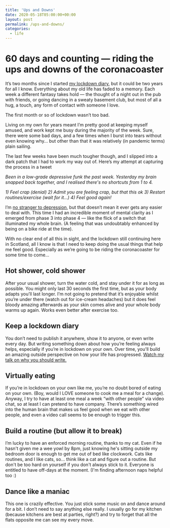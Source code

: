 ```yaml
---
title: 'Ups and Downs'
date: 2020-05-18T05:00:00+00:00
layout: post
permalink: /ups-and-downs/
categories:
  - life
---
```


# 60 days and counting — riding the ups and downs of the coronacoaster

It’s two months since I started [my lockdown diary](https://www.greig.cc/coronavirus-lockdown-diary/), but it could be two years for all I know. Everything about my old life has faded to a memory. Each week a different fantasy takes hold — the thought of a night out in the pub with friends, or going dancing in a sweaty basement club, but most of all a hug, a touch, any form of contact with someone I love.

The first month or so of lockdown wasn’t too bad.

Living on my own for years meant I’m pretty good at keeping myself amused, and work kept me busy during the majority of the week. Sure, there were some bad days, and a few times when I burst into tears without even knowing why… but other than that it was relatively (in pandemic terms) plain sailing.

The last few weeks have been much tougher though, and I slipped into a dark patch that I had to work my way out of. Here’s my attempt at capturing the process in a tweet

_Been in a low-grade depressive funk the past week. Yesterday my brain snapped back together, and I realised there's no shortcuts from 1 to 4._

_1) Feel crap (denial)_
_2) Admit you are feeling crap, but that this ok_
_3) Restart routines/exercise (wait for it...)_
_4) Feel good again!_

I’m [no stranger to depression](https://www.greig.cc/the-unspoken-d-word-depression/), but that doesn’t mean it ever gets any easier to deal with. This time I had an incredible moment of mental clarity as I emerged from phase 3 into phase 4 — like the flick of a switch that illuminated my whole brain. (A feeling that was undoubtably enhanced by being on a bike ride at the time).

With no clear end of all this in sight, and the lockdown still continuing here in Scotland, all I know is that I need to keep doing the usual things that help me feel good. Especially as we’re going to be riding the coronacoaster for some time to come...

## Hot shower, cold shower
After your usual shower, turn the water cold, and stay under it for as long as possible. You might only last 30 seconds the first time, but as your body adapts you’ll last longer. I’m not going to pretend that it’s enjoyable whilst you’re under there (watch out for ice-cream headaches) but it does feel bloody amazing afterwards as your skin comes alive and your whole body warms up again. Works even better after exercise too.

## Keep a lockdown diary
You don’t need to publish it anywhere, show it to anyone, or even write every day. But writing something down about how you’re feeling always helps, especially if you’re in lockdown on your own. Over time, you'll build an amazing outside perspective on how your life has progressed. [Watch my talk on why you should write.](https://www.greig.cc/why-you-should-write/)

## Virtually eating
If you’re in lockdown on your own like me, you’re no doubt bored of eating on your own. (Boy, would I LOVE someone to cook me a meal for a change). Anyway, I try to have at least one meal a week “with other people” via video chat, so at least I can pretend to have company. There’s something wired into the human brain that makes us feel good when we eat with other people, and even a video call seems to be enough to trigger this.

## Build a routine (but allow it to break)
I’m lucky to have an enforced morning routine, thanks to my cat. Even if he hasn't given me a wee yowl by 8pm, just knowing he's sitting outside my bedroom door is enough to get me out of bed like clockwork. Cats like routines, and I like cats, so… think like a cat and figure out a routine. But don't be too hard on yourself if you don't always stick to it. Everyone is entitled to have off-days at the moment. (I'm finding afternoon naps helpful too :)

## Dance like a maniac
This one is crazily effective. You just stick some music on and dance around for a bit. I don’t need to say anything else really. I usually go for my kitchen (because kitchens are best at parties, right?) and try to forget that all the flats opposite me can see my every move.
